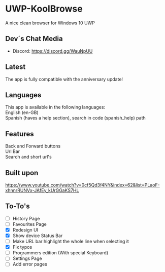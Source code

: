 # UWP-KoolBrowse
A nice clean browser for Windows 10 UWP
## Dev´s Chat Media
- Discord:  https://discord.gg/WauNpUU
## Latest
The app is fully compatible with the anniversary update!
## Languages
This app is available in the following languages:</br>
English (en-GB)</br>
Spanish (haves a help section), search in code (spanish_help) path
## Features
Back and Forward buttons</br>
Url Bar</br>
Search and short url's</br>
## Built upon
https://www.youtube.com/watch?v=0cf5Qd3f4NY&index=62&list=PLaoF-xhnnrRUNVx-JAfEy_kUrGGaKS7HL
## To-To's
- [ ] History Page</br>
- [ ] Favourites Page</br>
- [x] Redesign UI</br>
- [x] Show device Status Bar</br>
- [ ] Make URL bar highlight the whole line when selecting it</br>
- [x] Fix typos</br>
- [ ] Programmers edition (With special Keyboard)</br>
- [ ] Settings Page</br>
- [ ] Add error pages</br>
